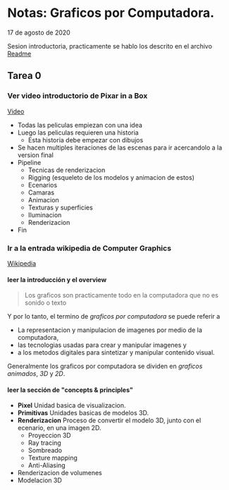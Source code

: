 # Notas: Graficos por Computadora.

17 de agosto de 2020

Sesion introductoria, practicamente se hablo los descrito en el archivo 
[Readme](../readme.md)


## Tarea 0

### Ver video introductorio de Pixar in a Box

[Video](https://www.khanacademy.org/computing/pixar/start/introduction/v/pipeline-video)

 - Todas las peliculas empiezan con una idea
 - Luego las peliculas requieren una historia
     + Esta historia debe empezar con dibujos
 - Se hacen multiples iteraciones de las escenas para ir acercandolo a la version final
 - Pipeline
     + Tecnicas de renderizacion
     + Rigging (esqueleto de los modelos y animacion de estos)
     + Ecenarios
     + Camaras
     + Animacion
     + Texturas y superficies
     + Iluminacion
     + Renderizacion
 - Fin

### Ir a la entrada wikipedia de Computer Graphics

[Wikipedia](https://en.wikipedia.org/wiki/Computer_graphics)

#### leer la introducción y el overview

> Los graficos son practicamente todo en la computadora que no es sonido o texto

Y por lo tanto, el termino de _graficos por computadora_ se puede referir a 
 - La representacion y manipulacion de imagenes por medio de la computadora,
 - las tecnologias usadas para crear y manipular imagenes y
 - a los metodos digitales para sintetizar y manipular contenido visual.

Generalmente los graficos por computadora se dividen en _graficos animados_, _3D_ y _2D_.

#### leer la sección de "concepts & principles"

 - __Pixel__ Unidad basica de visualizacion.
 - __Primitivas__ Unidades basicas de modelos 3D.
 - __Renderizacion__ Proceso de convertir el modelo 3D, junto con el ecenario, en una imagen 2D.
     + Proyeccion 3D
     + Ray tracing
     + Sombreado
     + Texture mapping
     + Anti-Aliasing
 - Renderizacion de volumenes
 - Modelacion 3D
